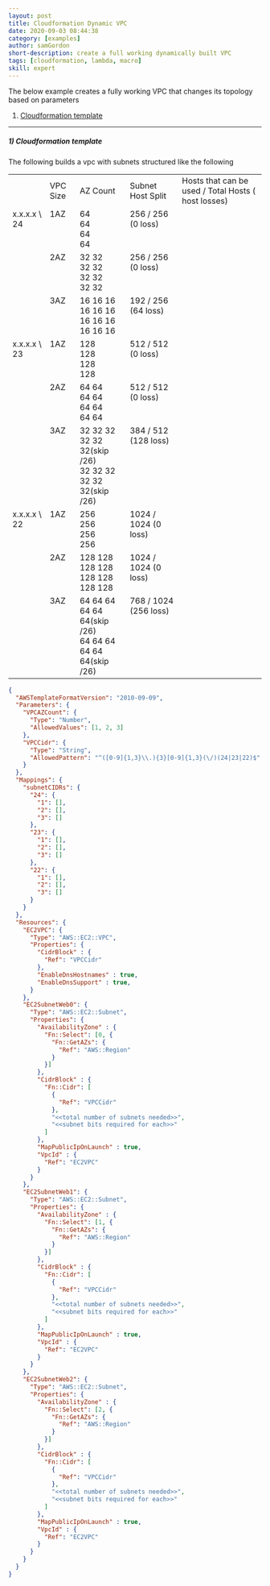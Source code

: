 ```yaml
---
layout: post
title: Cloudformation Dynamic VPC
date: 2020-09-03 08:44:38
category: [examples]
author: samGordon
short-description: create a full working dynamically built VPC
tags: [cloudformation, lambda, macro]
skill: expert
---
```


The below example creates a fully working VPC that changes its topology based on parameters

1. [Cloudformation template](#template)

---

<a name = "template"></a>
##### 1) Cloudformation template

The following builds a vpc with subnets structured like the following

<table class = "table" style = "width:100%;">
  <th>
    <td>
      VPC Size
    </td>
    <td>
      AZ Count
    </td>
    <td>
      Subnet Host Split
    </td>
    <td>
      Hosts that can be used / Total Hosts ( host losses)
    </td>
  </th>
  <tr>
    <td valign = "top">
      x.x.x.x \ 24
    </td>
    <td valign = "top">
      1AZ
    </td>
    <td>
      64<br> 64<br> 64<br> 64
    </td>
    <td valign = "top">
      256 / 256 (0 loss)
    </td>
  </tr>
  <tr>
    <td>
    </td>
    <td valign = "top">
      2AZ
    </td>
    <td>
      32 32<br> 32 32<br> 32 32<br> 32 32
    </td>
    <td valign = "top">
      256 / 256 (0 loss)
    </td>
  </tr>
  <tr>
    <td>
    </td>
    <td valign = "top">
      3AZ
    </td>
    <td>
      16 16 16<br> 16 16 16<br> 16 16 16<br> 16 16 16
    </td>
    <td valign = "top">
      192 / 256 (64 loss)
    </td>
  </tr>
  <tr>
    <td valign = "top">
      x.x.x.x \ 23
    </td>
    <td valign = "top">
      1AZ
    </td>
    <td>
      128<br> 128<br> 128<br> 128
    </td>
    <td valign = "top">
      512 / 512 (0 loss)
    </td>
  </tr>
  <tr>
    <td>
    </td>
    <td valign = "top">
      2AZ
    </td>
    <td>
      64 64<br> 64 64<br> 64 64<br> 64 64
    </td>
    <td valign = "top">
      512 / 512 (0 loss)
    </td>
  </tr>
  <tr>
    <td>
    </td>
    <td valign = "top">
      3AZ
    </td>
    <td>
      32 32 32 <br> 32 32 32(skip /26)<br> 32 32 32<br> 32 32 32(skip /26)
    </td>
    <td valign = "top">
      384 / 512 (128 loss)
    </td>
  </tr>
  <tr>
    <td valign = "top">
      x.x.x.x \ 22
    </td>
    <td valign = "top">
      1AZ
    </td>
    <td>
      256<br> 256<br> 256<br> 256
    </td>
    <td valign = "top">
      1024 / 1024 (0 loss)
    </td>
  </tr>
  <tr>
    <td>
    </td>
    <td valign = "top">
      2AZ
    </td>
    <td>
      128 128<br> 128 128<br> 128 128<br> 128 128
    </td>
    <td valign = "top">
      1024 / 1024 (0 loss)
    </td>
  </tr>
  <tr>
    <td>
    </td>
    <td valign = "top">
      3AZ
    </td>
    <td>
      64 64 64 <br> 64 64 64(skip /26)<br> 64 64 64<br> 64 64 64(skip /26)
    </td>
    <td valign = "top">
      768 / 1024 (256 loss)
    </td>
  </tr>
</table>


```json
{
  "AWSTemplateFormatVersion": "2010-09-09",
  "Parameters": {
    "VPCAZCount": {
      "Type": "Number",
      "AllowedValues": [1, 2, 3]
    },
    "VPCCidr": {
      "Type": "String",
      "AllowedPattern": "^([0-9]{1,3}\\.){3}[0-9]{1,3}(\/)(24|23|22)$"
    }
  },
  "Mappings": {
    "subnetCIDRs": {
      "24": {
        "1": [],
        "2": [],
        "3": []
      },
      "23": {
        "1": [],
        "2": [],
        "3": []
      },
      "22": {
        "1": [],
        "2": [],
        "3": []
      }
    }
  },
  "Resources": {
    "EC2VPC": {
      "Type": "AWS::EC2::VPC",
      "Properties": {
        "CidrBlock" : {
          "Ref": "VPCCidr"
        },
        "EnableDnsHostnames" : true,
        "EnableDnsSupport" : true,  
      }
    },
    "EC2SubnetWeb0": {
      "Type": "AWS::EC2::Subnet",
      "Properties": {
        "AvailabilityZone" : {
          "Fn::Select": [0, {
            "Fn::GetAZs": {
              "Ref": "AWS::Region"
            }
          }]
        },
        "CidrBlock" : {
          "Fn::Cidr": [
            {
              "Ref": "VPCCidr"
            },
            "<<total number of subnets needed>>",
            "<<subnet bits required for each>>"
          ]
        },
        "MapPublicIpOnLaunch" : true,
        "VpcId" : {
          "Ref": "EC2VPC"
        }
      }
    },
    "EC2SubnetWeb1": {
      "Type": "AWS::EC2::Subnet",
      "Properties": {
        "AvailabilityZone" : {
          "Fn::Select": [1, {
            "Fn::GetAZs": {
              "Ref": "AWS::Region"
            }
          }]
        },
        "CidrBlock" : {
          "Fn::Cidr": [
            {
              "Ref": "VPCCidr"
            },
            "<<total number of subnets needed>>",
            "<<subnet bits required for each>>"
          ]
        },
        "MapPublicIpOnLaunch" : true,
        "VpcId" : {
          "Ref": "EC2VPC"
        }
      }
    },
    "EC2SubnetWeb2": {
      "Type": "AWS::EC2::Subnet",
      "Properties": {
        "AvailabilityZone" : {
          "Fn::Select": [2, {
            "Fn::GetAZs": {
              "Ref": "AWS::Region"
            }
          }]
        },
        "CidrBlock" : {
          "Fn::Cidr": [
            {
              "Ref": "VPCCidr"
            },
            "<<total number of subnets needed>>",
            "<<subnet bits required for each>>"
          ]
        },
        "MapPublicIpOnLaunch" : true,
        "VpcId" : {
          "Ref": "EC2VPC"
        }
      }
    }
  }
}
```
